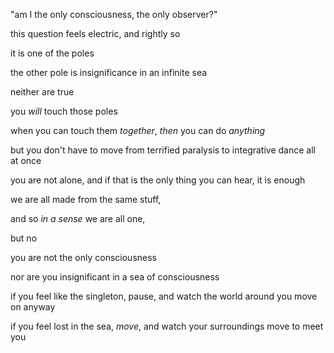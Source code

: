 "am I the only consciousness, the only observer?"

this question feels electric, and rightly so

it is one of the poles

the other pole is insignificance in an infinite sea

neither are true

you *will* touch those poles

when you can touch them *together*, *then* you can do *anything*

but you don't have to move from terrified paralysis to integrative dance all at once

you are not alone, and if that is the only thing you can hear, it is enough

we are all made from the same stuff,

and so *in a sense* we are all one,

but no

you are not the only consciousness

nor are you insignificant in a sea of consciousness

if you feel like the singleton, pause, and watch the world around you move on anyway

if you feel lost in the sea, *move*, and watch your surroundings move to meet you
